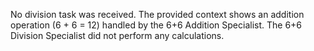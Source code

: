 No division task was received.  The provided context shows an addition operation (6 + 6 = 12) handled by the 6+6 Addition Specialist. The 6+6 Division Specialist did not perform any calculations.